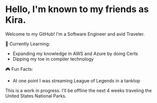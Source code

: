 # Hello, I'm known to my friends as Kira.
Welcome to my GitHub! I'm a Software Engineer and avid Traveler.

🌱 Currently Learning:
- Expanding my knowledge in AWS and Azure by doing Certs
- Dipping my toe in compiler technology

🎮 Fun Facts:
- At one point I was streaming League of Legends in a tanktop

This is a work in progress. I'll be offline the next 4 weeks traveling the United States National Parks.
